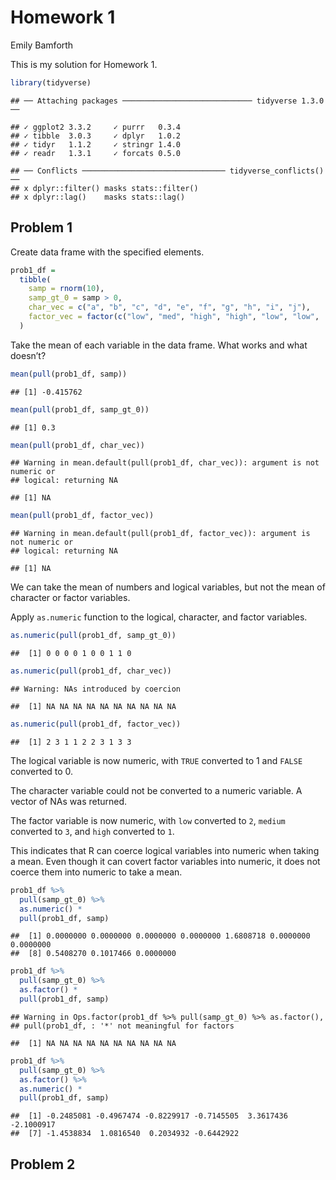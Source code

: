 Homework 1
================
Emily Bamforth

This is my solution for Homework 1.

``` r
library(tidyverse)
```

    ## ── Attaching packages ───────────────────────────── tidyverse 1.3.0 ──

    ## ✓ ggplot2 3.3.2     ✓ purrr   0.3.4
    ## ✓ tibble  3.0.3     ✓ dplyr   1.0.2
    ## ✓ tidyr   1.1.2     ✓ stringr 1.4.0
    ## ✓ readr   1.3.1     ✓ forcats 0.5.0

    ## ── Conflicts ──────────────────────────────── tidyverse_conflicts() ──
    ## x dplyr::filter() masks stats::filter()
    ## x dplyr::lag()    masks stats::lag()

## Problem 1

Create data frame with the specified elements.

``` r
prob1_df =
  tibble(
    samp = rnorm(10),
    samp_gt_0 = samp > 0,
    char_vec = c("a", "b", "c", "d", "e", "f", "g", "h", "i", "j"),
    factor_vec = factor(c("low", "med", "high", "high", "low", "low",         "med", "high", "med", "med"))
  )
```

Take the mean of each variable in the data frame. What works and what
doesn’t?

``` r
mean(pull(prob1_df, samp))
```

    ## [1] -0.415762

``` r
mean(pull(prob1_df, samp_gt_0))
```

    ## [1] 0.3

``` r
mean(pull(prob1_df, char_vec))
```

    ## Warning in mean.default(pull(prob1_df, char_vec)): argument is not numeric or
    ## logical: returning NA

    ## [1] NA

``` r
mean(pull(prob1_df, factor_vec))
```

    ## Warning in mean.default(pull(prob1_df, factor_vec)): argument is not numeric or
    ## logical: returning NA

    ## [1] NA

We can take the mean of numbers and logical variables, but not the mean
of character or factor variables.

Apply `as.numeric` function to the logical, character, and factor
variables.

``` r
as.numeric(pull(prob1_df, samp_gt_0))
```

    ##  [1] 0 0 0 0 1 0 0 1 1 0

``` r
as.numeric(pull(prob1_df, char_vec))
```

    ## Warning: NAs introduced by coercion

    ##  [1] NA NA NA NA NA NA NA NA NA NA

``` r
as.numeric(pull(prob1_df, factor_vec))
```

    ##  [1] 2 3 1 1 2 2 3 1 3 3

The logical variable is now numeric, with `TRUE` converted to 1 and
`FALSE` converted to 0.

The character variable could not be converted to a numeric variable. A
vector of NAs was returned.

The factor variable is now numeric, with `low` converted to `2`,
`medium` converted to `3`, and `high` converted to `1`.

This indicates that R can coerce logical variables into numeric when
taking a mean. Even though it can covert factor variables into numeric,
it does not coerce them into numeric to take a mean.

``` r
prob1_df %>% 
  pull(samp_gt_0) %>% 
  as.numeric() *
  pull(prob1_df, samp)
```

    ##  [1] 0.0000000 0.0000000 0.0000000 0.0000000 1.6808718 0.0000000 0.0000000
    ##  [8] 0.5408270 0.1017466 0.0000000

``` r
prob1_df %>% 
  pull(samp_gt_0) %>% 
  as.factor() *
  pull(prob1_df, samp)
```

    ## Warning in Ops.factor(prob1_df %>% pull(samp_gt_0) %>% as.factor(),
    ## pull(prob1_df, : '*' not meaningful for factors

    ##  [1] NA NA NA NA NA NA NA NA NA NA

``` r
prob1_df %>%
  pull(samp_gt_0) %>%
  as.factor() %>% 
  as.numeric() * 
  pull(prob1_df, samp)
```

    ##  [1] -0.2485081 -0.4967474 -0.8229917 -0.7145505  3.3617436 -2.1000917
    ##  [7] -1.4538834  1.0816540  0.2034932 -0.6442922

## Problem 2
